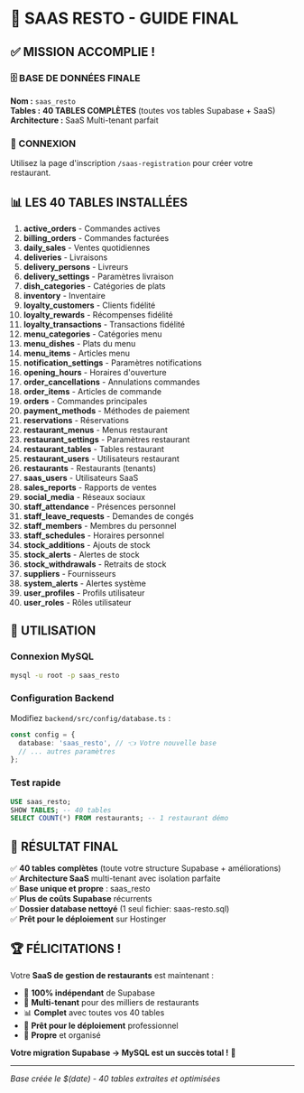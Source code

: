 # 🏪 SAAS RESTO - GUIDE FINAL

## ✅ MISSION ACCOMPLIE !

### 🗄️ BASE DE DONNÉES FINALE
**Nom :** `saas_resto`  
**Tables :** **40 TABLES COMPLÈTES** (toutes vos tables Supabase + SaaS)  
**Architecture :** SaaS Multi-tenant parfait  

### 🔑 CONNEXION
Utilisez la page d'inscription `/saas-registration` pour créer votre restaurant.  

## 📊 LES 40 TABLES INSTALLÉES

1. **active_orders** - Commandes actives
2. **billing_orders** - Commandes facturées
3. **daily_sales** - Ventes quotidiennes
4. **deliveries** - Livraisons
5. **delivery_persons** - Livreurs
6. **delivery_settings** - Paramètres livraison
7. **dish_categories** - Catégories de plats
8. **inventory** - Inventaire
9. **loyalty_customers** - Clients fidélité
10. **loyalty_rewards** - Récompenses fidélité
11. **loyalty_transactions** - Transactions fidélité
12. **menu_categories** - Catégories menu
13. **menu_dishes** - Plats du menu
14. **menu_items** - Articles menu
15. **notification_settings** - Paramètres notifications
16. **opening_hours** - Horaires d'ouverture
17. **order_cancellations** - Annulations commandes
18. **order_items** - Articles de commande
19. **orders** - Commandes principales
20. **payment_methods** - Méthodes de paiement
21. **reservations** - Réservations
22. **restaurant_menus** - Menus restaurant
23. **restaurant_settings** - Paramètres restaurant
24. **restaurant_tables** - Tables restaurant
25. **restaurant_users** - Utilisateurs restaurant
26. **restaurants** - Restaurants (tenants)
27. **saas_users** - Utilisateurs SaaS
28. **sales_reports** - Rapports de ventes
29. **social_media** - Réseaux sociaux
30. **staff_attendance** - Présences personnel
31. **staff_leave_requests** - Demandes de congés
32. **staff_members** - Membres du personnel
33. **staff_schedules** - Horaires personnel
34. **stock_additions** - Ajouts de stock
35. **stock_alerts** - Alertes de stock
36. **stock_withdrawals** - Retraits de stock
37. **suppliers** - Fournisseurs
38. **system_alerts** - Alertes système
39. **user_profiles** - Profils utilisateur
40. **user_roles** - Rôles utilisateur

## 🚀 UTILISATION

### Connexion MySQL
```bash
mysql -u root -p saas_resto
```

### Configuration Backend
Modifiez `backend/src/config/database.ts` :
```typescript
const config = {
  database: 'saas_resto', // 👈 Votre nouvelle base
  // ... autres paramètres
};
```

### Test rapide
```sql
USE saas_resto;
SHOW TABLES; -- 40 tables
SELECT COUNT(*) FROM restaurants; -- 1 restaurant démo
```

## 🎯 RÉSULTAT FINAL

✅ **40 tables complètes** (toute votre structure Supabase + améliorations)  
✅ **Architecture SaaS** multi-tenant avec isolation parfaite  
✅ **Base unique et propre** : saas_resto  
✅ **Plus de coûts Supabase** récurrents  
✅ **Dossier database nettoyé** (1 seul fichier: saas-resto.sql)  
✅ **Prêt pour le déploiement** sur Hostinger  

## 🏆 FÉLICITATIONS !

Votre **SaaS de gestion de restaurants** est maintenant :
- 🎯 **100% indépendant** de Supabase
- 🏢 **Multi-tenant** pour des milliers de restaurants
- 📊 **Complet** avec toutes vos 40 tables
- 🚀 **Prêt pour le déploiement** professionnel
- 🧹 **Propre** et organisé

**Votre migration Supabase → MySQL est un succès total !** 🎊

---
*Base créée le $(date) - 40 tables extraites et optimisées*
